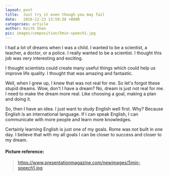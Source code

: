 ```yaml
---
layout: post
title:  Just try it even though you may fail
date:   2016-12-23 13:59:38 +0800
categories: article
author: Keith Shan
pic: images/composition/5min-speech1.jpg
---
```


I had a lot of dreams when I was a child. I wanted to be a scientist, a teacher, a doctor, or a police. 
I really wanted to be a scientist. I thought this job was very interesting and exciting. 

<!--more-->

I thought scientists could create many useful things which could help us improve life quality. 
I thought that was amazing and fantastic.
 
 Well, when I grew up, I knew that was not real for me.
 So let's forgot these stupid dreams. Wow, don't I have a dream? No, dream is just not real for me. 
 I need to make the dream more real. Like choosing a goal, making a plan and doing it. 
 
 So, then I have an idea. I just want to study English well first.
  Why? Because English is an international language. If I can speak English, 
  I can communicate with more people and learn more knowledges.
   
   Certainly learning English is 
  just one of my goals. Rome was not built in one day. I believe that with my all goals 
  I can be closer to success and closer to my dream.



#### Picture reference: 
> https://www.presentationmagazine.com/newimages/5min-speech1.jpg